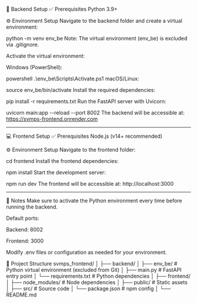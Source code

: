 📂 Backend Setup
✅ Prerequisites
Python 3.9+

⚙️ Environment Setup
Navigate to the backend folder and create a virtual environment:

python -m venv env_be
Note: The virtual environment (env_be) is excluded via .gitignore.

Activate the virtual environment:

Windows (PowerShell):

powershell
.\env_be\Scripts\Activate.ps1
macOS/Linux:

source env_be/bin/activate
Install the required dependencies:

pip install -r requirements.txt
Run the FastAPI server with Uvicorn:

uvicorn main:app --reload --port 8002
The backend will be accessible at: https://svmps-frontend.onrender.com

--------------------------------------------------------------------------------

💻 Frontend Setup
✅ Prerequisites
Node.js (v14+ recommended)

⚙️ Environment Setup
Navigate to the frontend folder:

cd frontend
Install the frontend dependencies:

npm install
Start the development server:

npm run dev
The frontend will be accessible at: http://localhost:3000

-------------------------------------------------------------------------------

📌 Notes
Make sure to activate the Python environment every time before running the backend.

Default ports:

Backend: 8002

Frontend: 3000

Modify .env files or configuration as needed for your environment.

📁 Project Structure
svmps_frontend/
│
├── backend/
│   ├── env_be/                # Python virtual environment (excluded from Git)
│   ├── main.py                # FastAPI entry point
│   └── requirements.txt       # Python dependencies
│
├── frontend/
│   ├── node_modules/          # Node dependencies
│   ├── public/                # Static assets
│   ├── src/                   # Source code
│   └── package.json           # npm config
│
└── README.md